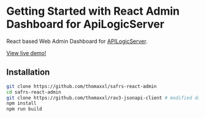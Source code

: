 # Getting Started with React Admin Dashboard for ApiLogicServer

React based Web Admin Dashboard for [APILogicServer](https://github.com/valhuber/ApiLogicServer). 

[View live demo!](https://jsonapi.hardened.be/als/) 

## Installation

```bash
git clone https://github.com/thomaxxl/safrs-react-admin
cd safrs-react-admin
git clone https://github.com/thomaxxl/rav3-jsonapi-client # modified data provider used, installed in the project root
npm install
npm run build
```
